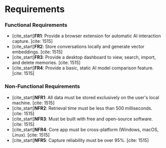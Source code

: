 # Requirements

### Functional Requirements
* [cite_start]**FR1**: Provide a browser extension for automatic AI interaction capture. [cite: 1515]
* [cite_start]**FR2**: Store conversations locally and generate vector embeddings. [cite: 1515]
* [cite_start]**FR3**: Provide a desktop dashboard to view, search, import, and delete memories. [cite: 1515]
* [cite_start]**FR4**: Provide a basic, static AI model comparison feature. [cite: 1515]

### Non-Functional Requirements
* [cite_start]**NFR1**: All data must be stored exclusively on the user's local machine. [cite: 1515]
* [cite_start]**NFR2**: Retrieval time must be less than 500 milliseconds. [cite: 1515]
* [cite_start]**NFR3**: Must be built with free and open-source software. [cite: 1515]
* [cite_start]**NFR4**: Core app must be cross-platform (Windows, macOS, Linux). [cite: 1515]
* [cite_start]**NFR5**: Capture reliability must be over 95%. [cite: 1515]